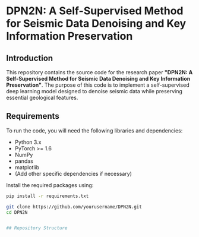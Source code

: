 # DPN2N: A Self-Supervised Method for Seismic Data Denoising and Key Information Preservation

## Introduction
This repository contains the source code for the research paper **"DPN2N: A Self-Supervised Method for Seismic Data Denoising and Key Information Preservation"**. The purpose of this code is to implement a self-supervised deep learning model designed to denoise seismic data while preserving essential geological features.

## Requirements
To run the code, you will need the following libraries and dependencies:

- Python 3.x
- PyTorch >= 1.6
- NumPy
- pandas
- matplotlib
- (Add other specific dependencies if necessary)

Install the required packages using:

```bash
pip install -r requirements.txt

git clone https://github.com/yourusername/DPN2N.git
cd DPN2N


## Repository Structure
